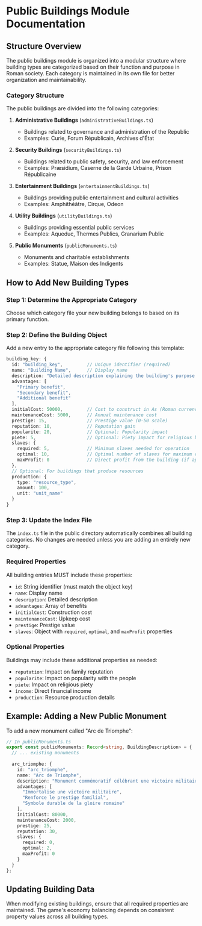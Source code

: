 # Public Buildings Module Documentation

## Structure Overview

The public buildings module is organized into a modular structure where building types are categorized based on their function and purpose in Roman society. Each category is maintained in its own file for better organization and maintainability.

### Category Structure

The public buildings are divided into the following categories:

1. **Administrative Buildings** (`administrativeBuildings.ts`)
   - Buildings related to governance and administration of the Republic
   - Examples: Curie, Forum Républicain, Archives d'État

2. **Security Buildings** (`securityBuildings.ts`)
   - Buildings related to public safety, security, and law enforcement
   - Examples: Præsidium, Caserne de la Garde Urbaine, Prison Républicaine

3. **Entertainment Buildings** (`entertainmentBuildings.ts`)
   - Buildings providing public entertainment and cultural activities
   - Examples: Amphithéâtre, Cirque, Odeon

4. **Utility Buildings** (`utilityBuildings.ts`)
   - Buildings providing essential public services
   - Examples: Aqueduc, Thermes Publics, Granarium Public

5. **Public Monuments** (`publicMonuments.ts`)
   - Monuments and charitable establishments
   - Examples: Statue, Maison des Indigents

## How to Add New Building Types

### Step 1: Determine the Appropriate Category

Choose which category file your new building belongs to based on its primary function.

### Step 2: Define the Building Object

Add a new entry to the appropriate category file following this template:

```typescript
building_key: {
  id: "building_key",         // Unique identifier (required)
  name: "Building Name",      // Display name
  description: "Detailed description explaining the building's purpose and historical context.",
  advantages: [
    "Primary benefit",
    "Secondary benefit",
    "Additional benefit"
  ],
  initialCost: 50000,         // Cost to construct in As (Roman currency)
  maintenanceCost: 5000,      // Annual maintenance cost
  prestige: 15,               // Prestige value (0-50 scale)
  reputation: 10,             // Reputation gain
  popularite: 20,             // Optional: Popularity impact
  piete: 5,                   // Optional: Piety impact for religious buildings
  slaves: {
    required: 5,              // Minimum slaves needed for operation
    optimal: 10,              // Optimal number of slaves for maximum efficiency
    maxProfit: 0              // Direct profit from the building (if applicable)
  },
  // Optional: For buildings that produce resources
  production: {
    type: "resource_type",
    amount: 100,
    unit: "unit_name"
  }
}
```

### Step 3: Update the Index File

The `index.ts` file in the public directory automatically combines all building categories. No changes are needed unless you are adding an entirely new category.

### Required Properties

All building entries MUST include these properties:

- `id`: String identifier (must match the object key)
- `name`: Display name
- `description`: Detailed description
- `advantages`: Array of benefits
- `initialCost`: Construction cost
- `maintenanceCost`: Upkeep cost
- `prestige`: Prestige value
- `slaves`: Object with `required`, `optimal`, and `maxProfit` properties

### Optional Properties

Buildings may include these additional properties as needed:

- `reputation`: Impact on family reputation
- `popularite`: Impact on popularity with the people
- `piete`: Impact on religious piety
- `income`: Direct financial income
- `production`: Resource production details

## Example: Adding a New Public Monument

To add a new monument called "Arc de Triomphe":

```typescript
// In publicMonuments.ts
export const publicMonuments: Record<string, BuildingDescription> = {
  // ... existing monuments
  
  arc_triomphe: {
    id: "arc_triomphe",
    name: "Arc de Triomphe",
    description: "Monument commémoratif célébrant une victoire militaire importante, ornée de reliefs détaillant les exploits.",
    advantages: [
      "Immortalise une victoire militaire",
      "Renforce le prestige familial",
      "Symbole durable de la gloire romaine"
    ],
    initialCost: 80000,
    maintenanceCost: 2000,
    prestige: 25,
    reputation: 30,
    slaves: {
      required: 0,
      optimal: 2,
      maxProfit: 0
    }
  }
};
```

## Updating Building Data

When modifying existing buildings, ensure that all required properties are maintained. The game's economy balancing depends on consistent property values across all building types.
